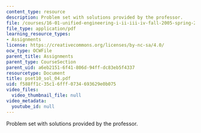 ```yaml
---
content_type: resource
description: Problem set with solutions provided by the professor.
file: /courses/16-01-unified-engineering-i-ii-iii-iv-fall-2005-spring-2006/f588ff1c35c16fff0734693629e0b075_pset10_sol_04.pdf
file_type: application/pdf
learning_resource_types:
- Assignments
license: https://creativecommons.org/licenses/by-nc-sa/4.0/
ocw_type: OCWFile
parent_title: Assignments
parent_type: CourseSection
parent_uid: a6eb2151-6f41-806d-94ff-dc83eb5f4337
resourcetype: Document
title: pset10_sol_04.pdf
uid: f588ff1c-35c1-6fff-0734-693629e0b075
video_files:
  video_thumbnail_file: null
video_metadata:
  youtube_id: null
---
```

Problem set with solutions provided by the professor.